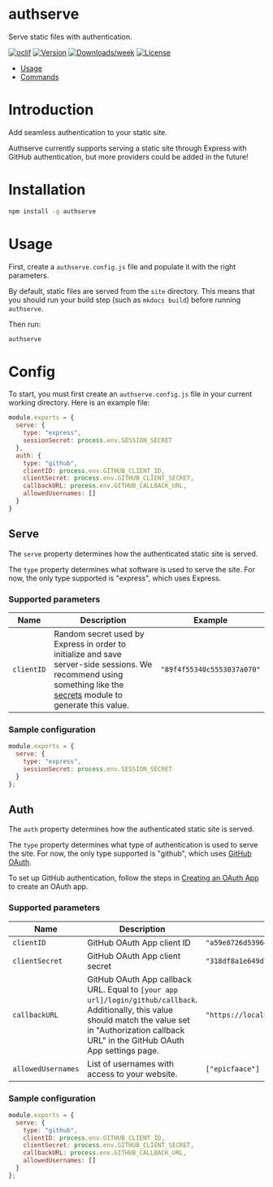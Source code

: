 authserve
=========

Serve static files with authentication.

[![oclif](https://img.shields.io/badge/cli-oclif-brightgreen.svg)](https://oclif.io)
[![Version](https://img.shields.io/npm/v/authserve.svg)](https://npmjs.org/package/authserve)
[![Downloads/week](https://img.shields.io/npm/dw/authserve.svg)](https://npmjs.org/package/authserve)
[![License](https://img.shields.io/npm/l/authserve.svg)](https://github.com/epicfaace/authserve/blob/master/package.json)

<!-- toc -->
* [Usage](#usage)
* [Commands](#commands)


# Introduction

Add seamless authentication to your static site.

Authserve currently supports serving a static site through Express with GitHub authentication, but more providers could be added in the future!

# Installation

```sh
npm install -g authserve
```

# Usage

First, create a `authserve.config.js` file and populate it with the right parameters.

By default, static files are served from the `site` directory. This means that you should run your build step (such as `mkdocs build`) before running `authserve`.

Then run:

```sh
authserve
```

# Config

To start, you must first create an `authserve.config.js` file in your current working directory. Here is an example file:

```js
module.exports = {
  serve: {
    type: "express",
    sessionSecret: process.env.SESSION_SECRET
  },
  auth: {
    type: "github",
    clientID: process.env.GITHUB_CLIENT_ID,
    clientSecret: process.env.GITHUB_CLIENT_SECRET,
    callbackURL: process.env.GITHUB_CALLBACK_URL,
    allowedUsernames: []
  }
}
```

## Serve

The `serve` property determines how the authenticated static site is served.

The `type` property determines what software is used to serve the site. For now, the only type supported is "express", which uses Express.

### Supported parameters

Name | Description | Example
---------- | ----------- | --------
`clientID` | Random secret used by Express in order to initialize and save server-side sessions. We recommend using something like the [secrets](https://docs.python.org/3/library/secrets.html) module to generate this value. | `"89f4f55340c5553037a070"`

### Sample configuration

```js
module.exports = {
  serve: {
    type: "express",
    sessionSecret: process.env.SESSION_SECRET
  }
};
```

## Auth

The `auth` property determines how the authenticated static site is served.

The `type` property determines what type of authentication is used to serve the site. For now, the only type supported is "github", which uses [GitHub OAuth](https://docs.github.com/en/developers/apps/authorizing-oauth-apps).

To set up GitHub authentication, follow the steps in [Creating an OAuth App](https://docs.github.com/en/developers/apps/creating-an-oauth-app) to create an OAuth app.

### Supported parameters

Name | Description | Example
---------- | ----------- | --------
`clientID` | GitHub OAuth App client ID | `"a59e8726d5396ed36d83"`
`clientSecret` | GitHub OAuth App client secret | `"318df8a1e649d778a2a694216bcad2d57344a120"`
`callbackURL` | GitHub OAuth App callback URL. Equal to `[your app url]/login/github/callback`. Additionally, this value should match the value set in "Authorization callback URL" in the GitHub OAuth App settings page. | `"https://localhost:8080/login/github/callback"`
`allowedUsernames` | List of usernames with access to your website. | `["epicfaace"]`

### Sample configuration

```js
module.exports = {
  serve: {
    type: "github",
    clientID: process.env.GITHUB_CLIENT_ID,
    clientSecret: process.env.GITHUB_CLIENT_SECRET,
    callbackURL: process.env.GITHUB_CALLBACK_URL,
    allowedUsernames: []
  }
};
```